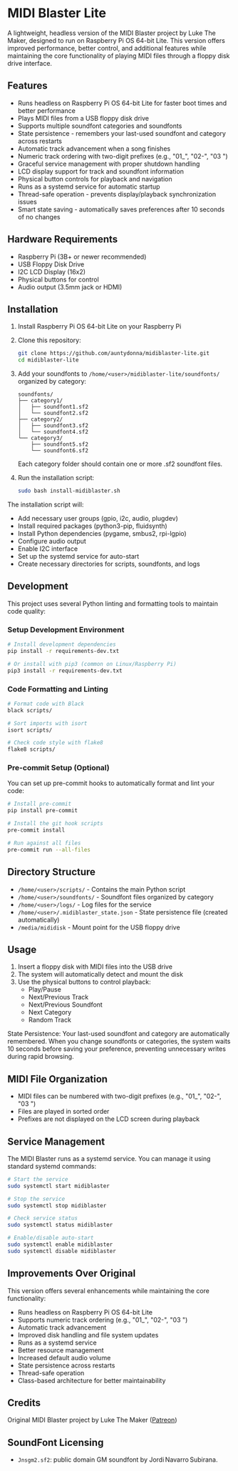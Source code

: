 # MIDI Blaster Lite

A lightweight, headless version of the MIDI Blaster project by Luke The Maker, designed to run on Raspberry Pi OS 64-bit Lite. This version offers improved performance, better control, and additional features while maintaining the core functionality of playing MIDI files through a floppy disk drive interface.

## Features

- Runs headless on Raspberry Pi OS 64-bit Lite for faster boot times and better performance
- Plays MIDI files from a USB floppy disk drive
- Supports multiple soundfont categories and soundfonts
- State persistence - remembers your last-used soundfont and category across restarts
- Automatic track advancement when a song finishes
- Numeric track ordering with two-digit prefixes (e.g., "01_", "02-", "03 ")
- Graceful service management with proper shutdown handling
- LCD display support for track and soundfont information
- Physical button controls for playback and navigation
- Runs as a systemd service for automatic startup
- Thread-safe operation - prevents display/playback synchronization issues
- Smart state saving - automatically saves preferences after 10 seconds of no changes

## Hardware Requirements

- Raspberry Pi (3B+ or newer recommended)
- USB Floppy Disk Drive
- I2C LCD Display (16x2)
- Physical buttons for control
- Audio output (3.5mm jack or HDMI)

## Installation

1. Install Raspberry Pi OS 64-bit Lite on your Raspberry Pi
2. Clone this repository:
   ```bash
   git clone https://github.com/auntydonna/midiblaster-lite.git
   cd midiblaster-lite
   ```

3. Add your soundfonts to `/home/<user>/midiblaster-lite/soundfonts/` organized by category:
   ```
   soundfonts/
   ├── category1/
   │   ├── soundfont1.sf2
   │   └── soundfont2.sf2
   ├── category2/
   │   ├── soundfont3.sf2
   │   └── soundfont4.sf2
   └── category3/
       ├── soundfont5.sf2
       └── soundfont6.sf2
   ```
   Each category folder should contain one or more .sf2 soundfont files.

4. Run the installation script:
   ```bash
   sudo bash install-midiblaster.sh
   ```

The installation script will:
- Add necessary user groups (gpio, i2c, audio, plugdev)
- Install required packages (python3-pip, fluidsynth)
- Install Python dependencies (pygame, smbus2, rpi-lgpio)
- Configure audio output
- Enable I2C interface
- Set up the systemd service for auto-start
- Create necessary directories for scripts, soundfonts, and logs

## Development

This project uses several Python linting and formatting tools to maintain code quality:

### Setup Development Environment

```bash
# Install development dependencies
pip install -r requirements-dev.txt

# Or install with pip3 (common on Linux/Raspberry Pi)
pip3 install -r requirements-dev.txt
```

### Code Formatting and Linting

```bash
# Format code with Black
black scripts/

# Sort imports with isort
isort scripts/

# Check code style with flake8
flake8 scripts/
```

### Pre-commit Setup (Optional)

You can set up pre-commit hooks to automatically format and lint your code:

```bash
# Install pre-commit
pip install pre-commit

# Install the git hook scripts
pre-commit install

# Run against all files
pre-commit run --all-files
```

## Directory Structure

- `/home/<user>/scripts/` - Contains the main Python script
- `/home/<user>/soundfonts/` - Soundfont files organized by category
- `/home/<user>/logs/` - Log files for the service
- `/home/<user>/.midiblaster_state.json` - State persistence file (created automatically)
- `/media/mididisk` - Mount point for the USB floppy drive

## Usage

1. Insert a floppy disk with MIDI files into the USB drive
2. The system will automatically detect and mount the disk
3. Use the physical buttons to control playback:
   - Play/Pause
   - Next/Previous Track
   - Next/Previous Soundfont
   - Next Category
   - Random Track

State Persistence: Your last-used soundfont and category are automatically remembered. When you change soundfonts or categories, the system waits 10 seconds before saving your preference, preventing unnecessary writes during rapid browsing.

## MIDI File Organization

- MIDI files can be numbered with two-digit prefixes (e.g., "01_", "02-", "03 ")
- Files are played in sorted order
- Prefixes are not displayed on the LCD screen during playback

## Service Management

The MIDI Blaster runs as a systemd service. You can manage it using standard systemd commands:

```bash
# Start the service
sudo systemctl start midiblaster

# Stop the service
sudo systemctl stop midiblaster

# Check service status
sudo systemctl status midiblaster

# Enable/disable auto-start
sudo systemctl enable midiblaster
sudo systemctl disable midiblaster
```

## Improvements Over Original

This version offers several enhancements while maintaining the core functionality:

- Runs headless on Raspberry Pi OS 64-bit Lite
- Supports numeric track ordering (e.g., "01_", "02-", "03 ")
- Automatic track advancement
- Improved disk handling and file system updates
- Runs as a systemd service
- Better resource management
- Increased default audio volume
- State persistence across restarts
- Thread-safe operation
- Class-based architecture for better maintainability

## Credits

Original MIDI Blaster project by Luke The Maker ([Patreon](https://www.patreon.com/c/LukeTheMaker/posts))

## SoundFont Licensing

- `Jnsgm2.sf2`: public domain GM soundfont by Jordi Navarro Subirana.